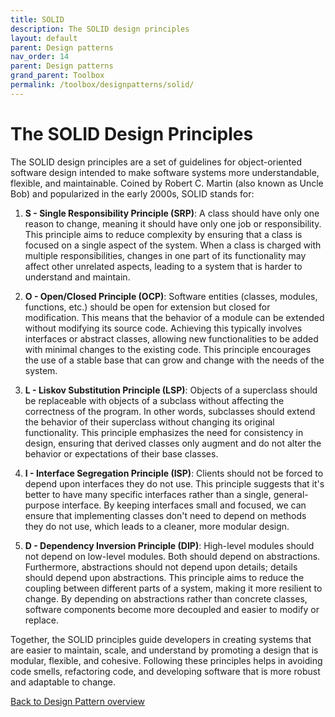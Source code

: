 ```yaml
---
title: SOLID
description: The SOLID design principles
layout: default
parent: Design patterns
nav_order: 14
parent: Design patterns
grand_parent: Toolbox
permalink: /toolbox/designpatterns/solid/
---
```


# The SOLID Design Principles

The SOLID design principles are a set of guidelines for object-oriented software design intended to make software systems more understandable, flexible, and maintainable. Coined by Robert C. Martin (also known as Uncle Bob) and popularized in the early 2000s, SOLID stands for:

1. **S - Single Responsibility Principle (SRP)**: A class should have only one reason to change, meaning it should have only one job or responsibility. This principle aims to reduce complexity by ensuring that a class is focused on a single aspect of the system. When a class is charged with multiple responsibilities, changes in one part of its functionality may affect other unrelated aspects, leading to a system that is harder to understand and maintain.

2. **O - Open/Closed Principle (OCP)**: Software entities (classes, modules, functions, etc.) should be open for extension but closed for modification. This means that the behavior of a module can be extended without modifying its source code. Achieving this typically involves interfaces or abstract classes, allowing new functionalities to be added with minimal changes to the existing code. This principle encourages the use of a stable base that can grow and change with the needs of the system.

3. **L - Liskov Substitution Principle (LSP)**: Objects of a superclass should be replaceable with objects of a subclass without affecting the correctness of the program. In other words, subclasses should extend the behavior of their superclass without changing its original functionality. This principle emphasizes the need for consistency in design, ensuring that derived classes only augment and do not alter the behavior or expectations of their base classes.

4. **I - Interface Segregation Principle (ISP)**: Clients should not be forced to depend upon interfaces they do not use. This principle suggests that it's better to have many specific interfaces rather than a single, general-purpose interface. By keeping interfaces small and focused, we can ensure that implementing classes don't need to depend on methods they do not use, which leads to a cleaner, more modular design.

5. **D - Dependency Inversion Principle (DIP)**: High-level modules should not depend on low-level modules. Both should depend on abstractions. Furthermore, abstractions should not depend upon details; details should depend upon abstractions. This principle aims to reduce the coupling between different parts of a system, making it more resilient to change. By depending on abstractions rather than concrete classes, software components become more decoupled and easier to modify or replace.

Together, the SOLID principles guide developers in creating systems that are easier to maintain, scale, and understand by promoting a design that is modular, flexible, and cohesive. Following these principles helps in avoiding code smells, refactoring code, and developing software that is more robust and adaptable to change.

[Back to Design Pattern overview](./README.md)
